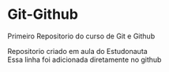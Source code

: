 # Git-Github
 Primeiro Repositorio do curso de Git e Github

 Repositorio criado em aula do Estudonauta  
 Essa linha foi adicionada diretamente no github 
